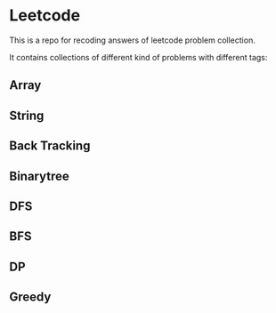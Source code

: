 # Leetcode

This is a repo for recoding answers of leetcode problem collection.

It contains collections of different kind of problems with different tags:

## Array

## String

## Back Tracking

## Binarytree

## DFS

## BFS

## DP

## Greedy
